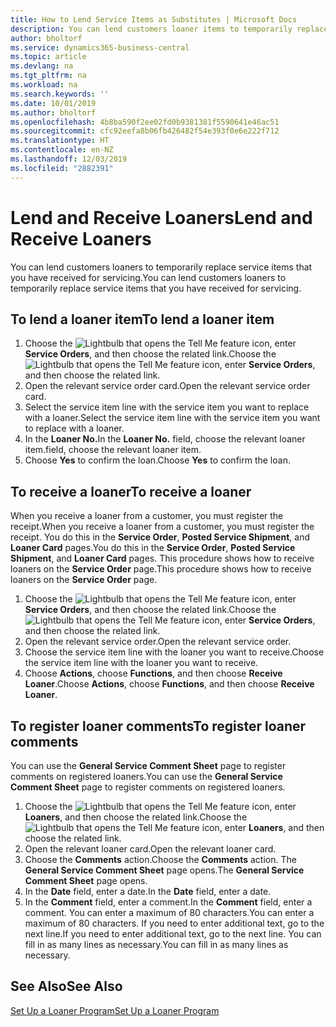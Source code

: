 ```yaml
---
title: How to Lend Service Items as Substitutes | Microsoft Docs
description: You can lend customers loaner items to temporarily replace service items that you have received for servicing.
author: bholtorf
ms.service: dynamics365-business-central
ms.topic: article
ms.devlang: na
ms.tgt_pltfrm: na
ms.workload: na
ms.search.keywords: ''
ms.date: 10/01/2019
ms.author: bholtorf
ms.openlocfilehash: 4b8ba590f2ee02fd0b9381381f5590641e46ac51
ms.sourcegitcommit: cfc92eefa8b06fb426482f54e393f0e6e222f712
ms.translationtype: HT
ms.contentlocale: en-NZ
ms.lasthandoff: 12/03/2019
ms.locfileid: "2882391"
---
```

# <a name="lend-and-receive-loaners"></a><span data-ttu-id="b02e6-103">Lend and Receive Loaners</span><span class="sxs-lookup"><span data-stu-id="b02e6-103">Lend and Receive Loaners</span></span>
<span data-ttu-id="b02e6-104">You can lend customers loaners to temporarily replace service items that you have received for servicing.</span><span class="sxs-lookup"><span data-stu-id="b02e6-104">You can lend customers loaners to temporarily replace service items that you have received for servicing.</span></span>  
  
## <a name="to-lend-a-loaner-item"></a><span data-ttu-id="b02e6-105">To lend a loaner item</span><span class="sxs-lookup"><span data-stu-id="b02e6-105">To lend a loaner item</span></span>    
1. <span data-ttu-id="b02e6-106">Choose the ![Lightbulb that opens the Tell Me feature](media/ui-search/search_small.png "Tell me what you want to do") icon, enter **Service Orders**, and then choose the related link.</span><span class="sxs-lookup"><span data-stu-id="b02e6-106">Choose the ![Lightbulb that opens the Tell Me feature](media/ui-search/search_small.png "Tell me what you want to do") icon, enter **Service Orders**, and then choose the related link.</span></span>  
2. <span data-ttu-id="b02e6-107">Open the relevant service order card.</span><span class="sxs-lookup"><span data-stu-id="b02e6-107">Open the relevant service order card.</span></span>  
3. <span data-ttu-id="b02e6-108">Select the service item line with the service item you want to replace with a loaner.</span><span class="sxs-lookup"><span data-stu-id="b02e6-108">Select the service item line with the service item you want to replace with a loaner.</span></span>  
4. <span data-ttu-id="b02e6-109">In the **Loaner No.**</span><span class="sxs-lookup"><span data-stu-id="b02e6-109">In the **Loaner No.**</span></span> <span data-ttu-id="b02e6-110">field, choose the relevant loaner item.</span><span class="sxs-lookup"><span data-stu-id="b02e6-110">field, choose the relevant loaner item.</span></span>  
5. <span data-ttu-id="b02e6-111">Choose **Yes** to confirm the loan.</span><span class="sxs-lookup"><span data-stu-id="b02e6-111">Choose **Yes** to confirm the loan.</span></span>  

## <a name="to-receive-a-loaner"></a><span data-ttu-id="b02e6-112">To receive a loaner</span><span class="sxs-lookup"><span data-stu-id="b02e6-112">To receive a loaner</span></span>  
<span data-ttu-id="b02e6-113">When you receive a loaner from a customer, you must register the receipt.</span><span class="sxs-lookup"><span data-stu-id="b02e6-113">When you receive a loaner from a customer, you must register the receipt.</span></span> <span data-ttu-id="b02e6-114">You do this in the **Service Order**, **Posted Service Shipment**, and **Loaner Card** pages.</span><span class="sxs-lookup"><span data-stu-id="b02e6-114">You do this in the **Service Order**, **Posted Service Shipment**, and **Loaner Card** pages.</span></span> <span data-ttu-id="b02e6-115">This procedure shows how to receive loaners on the **Service Order** page.</span><span class="sxs-lookup"><span data-stu-id="b02e6-115">This procedure shows how to receive loaners on the **Service Order** page.</span></span>  
  
1. <span data-ttu-id="b02e6-116">Choose the ![Lightbulb that opens the Tell Me feature](media/ui-search/search_small.png "Tell me what you want to do") icon, enter **Service Orders**, and then choose the related link.</span><span class="sxs-lookup"><span data-stu-id="b02e6-116">Choose the ![Lightbulb that opens the Tell Me feature](media/ui-search/search_small.png "Tell me what you want to do") icon, enter **Service Orders**, and then choose the related link.</span></span>  
2. <span data-ttu-id="b02e6-117">Open the relevant service order.</span><span class="sxs-lookup"><span data-stu-id="b02e6-117">Open the relevant service order.</span></span>  
3. <span data-ttu-id="b02e6-118">Choose the service item line with the loaner you want to receive.</span><span class="sxs-lookup"><span data-stu-id="b02e6-118">Choose the service item line with the loaner you want to receive.</span></span>  
4. <span data-ttu-id="b02e6-119">Choose **Actions**, choose **Functions**, and then choose **Receive Loaner**.</span><span class="sxs-lookup"><span data-stu-id="b02e6-119">Choose **Actions**, choose **Functions**, and then choose **Receive Loaner**.</span></span>  

## <a name="to-register-loaner-comments"></a><span data-ttu-id="b02e6-120">To register loaner comments</span><span class="sxs-lookup"><span data-stu-id="b02e6-120">To register loaner comments</span></span>  
<span data-ttu-id="b02e6-121">You can use the **General Service Comment Sheet** page to register comments on registered loaners.</span><span class="sxs-lookup"><span data-stu-id="b02e6-121">You can use the **General Service Comment Sheet** page to register comments on registered loaners.</span></span>  
  
1. <span data-ttu-id="b02e6-122">Choose the ![Lightbulb that opens the Tell Me feature](media/ui-search/search_small.png "Tell me what you want to do") icon, enter **Loaners**, and then choose the related link.</span><span class="sxs-lookup"><span data-stu-id="b02e6-122">Choose the ![Lightbulb that opens the Tell Me feature](media/ui-search/search_small.png "Tell me what you want to do") icon, enter **Loaners**, and then choose the related link.</span></span>  
2. <span data-ttu-id="b02e6-123">Open the relevant loaner card.</span><span class="sxs-lookup"><span data-stu-id="b02e6-123">Open the relevant loaner card.</span></span>  
3. <span data-ttu-id="b02e6-124">Choose the **Comments** action.</span><span class="sxs-lookup"><span data-stu-id="b02e6-124">Choose the **Comments** action.</span></span> <span data-ttu-id="b02e6-125">The **General Service Comment Sheet** page opens.</span><span class="sxs-lookup"><span data-stu-id="b02e6-125">The **General Service Comment Sheet** page opens.</span></span>  
4. <span data-ttu-id="b02e6-126">In the **Date** field, enter a date.</span><span class="sxs-lookup"><span data-stu-id="b02e6-126">In the **Date** field, enter a date.</span></span>  
5. <span data-ttu-id="b02e6-127">In the **Comment** field, enter a comment.</span><span class="sxs-lookup"><span data-stu-id="b02e6-127">In the **Comment** field, enter a comment.</span></span> <span data-ttu-id="b02e6-128">You can enter a maximum of 80 characters.</span><span class="sxs-lookup"><span data-stu-id="b02e6-128">You can enter a maximum of 80 characters.</span></span> <span data-ttu-id="b02e6-129">If you need to enter additional text, go to the next line.</span><span class="sxs-lookup"><span data-stu-id="b02e6-129">If you need to enter additional text, go to the next line.</span></span> <span data-ttu-id="b02e6-130">You can fill in as many lines as necessary.</span><span class="sxs-lookup"><span data-stu-id="b02e6-130">You can fill in as many lines as necessary.</span></span>  
  
## <a name="see-also"></a><span data-ttu-id="b02e6-131">See Also</span><span class="sxs-lookup"><span data-stu-id="b02e6-131">See Also</span></span>  
[<span data-ttu-id="b02e6-132">Set Up a Loaner Program</span><span class="sxs-lookup"><span data-stu-id="b02e6-132">Set Up a Loaner Program</span></span>](service-how-setup-loaner-program.md)   

